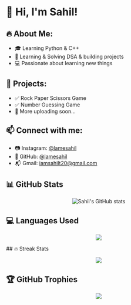 # 👋 Hi, I'm Sahil!

## 🔥 About Me:
- 🎓 Learning Python & C++
- 🧠 Learning & Solving DSA & building projects
- 💻 Passionate about learning new things

## 🚀 Projects:
- ✅ Rock Paper Scissors Game
- ✅ Number Guessing Game
- 🔄 More uploading soon...

## 📫 Connect with me:
- 📷 Instagram: [@lamesahil](https://instagram.com/lamesahil)
- 🐍 GitHub: [@lamesahil](https://github.com/lamesahil)
- 📬 Gmail: iamsahilt20@gmail.com

## 📊 GitHub Stats

<p align="center">
  <img src="https://github-readme-stats.vercel.app/api?username=lamesahil&show_icons=true&theme=tokyonight" alt="Sahil's GitHub stats" />
</p>

## 💻 Languages Used

<p align="center">
  <img src="https://github-readme-stats.vercel.app/api/top-langs/?username=lamesahil&layout=compact&theme=tokyonight" />
</p>
## 🔥 Streak Stats

<p align="center">
  <img src="https://github-readme-streak-stats.herokuapp.com/?user=lamesahil&theme=tokyonight" />
</p>

## 🏆 GitHub Trophies

<p align="center">
  <img src="https://github-profile-trophy.vercel.app/?username=lamesahil&theme=tokyonight&no-frame=true&row=1&column=7" />
</p>
